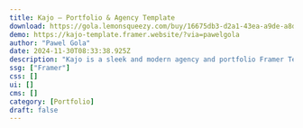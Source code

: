 ```yaml
---
title: Kajo — Portfolio & Agency Template
download: https://gola.lemonsqueezy.com/buy/16675db3-d2a1-43ea-a9de-a8d3031095f8?aff=YGGpO5
demo: https://kajo-template.framer.website/?via=pawelgola
author: "Pawel Gola"
date: 2024-11-30T08:33:38.925Z
description: "Kajo is a sleek and modern agency and portfolio Framer Template, ideal for creative agencies, design studios, freelancers, or personal portfolios."
ssg: ["Framer"]
css: []
ui: []
cms: []
category: [Portfolio]
draft: false
---
```

